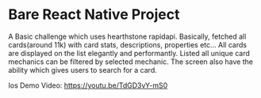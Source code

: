# Bare React Native Project

A Basic challenge which uses hearthstone rapidapi. Basically, fetched all cards(around 11k) with card stats, descriptions, properties etc... All cards are displayed on the list elegantly and performantly. Listed all unique card mechanics can be filtered by selected mechanic. The screen also have the ability which gives users to search for a card.

Ios Demo Video: https://youtu.be/TdGD3vY-mS0

